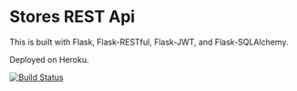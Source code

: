 # Stores REST Api

This is built with Flask, Flask-RESTful, Flask-JWT, and Flask-SQLAlchemy.

Deployed on Heroku.

[![Build Status](https://travis-ci.org/hdinthkld/stores-rest-api-test.svg?branch=master)](https://travis-ci.org/hdinthkld/stores-rest-api-test)
